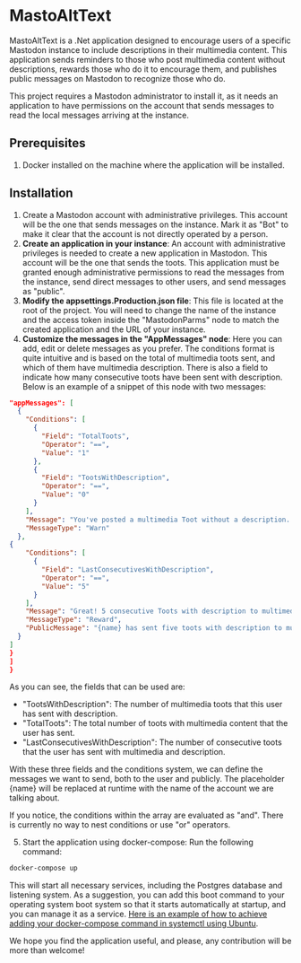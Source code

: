 # MastoAltText

MastoAltText is a .Net application designed to encourage users of a specific Mastodon instance to include descriptions in their multimedia content. This application sends reminders to those who post multimedia content without descriptions, rewards those who do it to encourage them, and publishes public messages on Mastodon to recognize those who do.

This project requires a Mastodon administrator to install it, as it needs an application to have permissions on the account that sends messages to read the local messages arriving at the instance.

## Prerequisites

1. Docker installed on the machine where the application will be installed.

## Installation

1. Create a Mastodon account with administrative privileges. This account will be the one that sends messages on the instance. Mark it as "Bot" to make it clear that the account is not directly operated by a person.
2. **Create an application in your instance**: An account with administrative privileges is needed to create a new application in Mastodon. This account will be the one that sends the toots. This application must be granted enough administrative permissions to read the messages from the instance, send direct messages to other users, and send messages as "public".
3. **Modify the appsettings.Production.json file**: This file is located at the root of the project. You will need to change the name of the instance and the access token inside the "MastodonParms" node to match the created application and the URL of your instance.
4. **Customize the messages in the "AppMessages" node**: Here you can add, edit or delete messages as you prefer. The conditions format is quite intuitive and is based on the total of multimedia toots sent, and which of them have multimedia description. There is also a field to indicate how many consecutive toots have been sent with description. Below is an example of a snippet of this node with two messages:

  ```json
  "appMessages": [
    {
      "Conditions": [
        {
          "Field": "TotalToots",
          "Operator": "==",
          "Value": "1"
        },
        {
          "Field": "TootsWithDescription",
          "Operator": "==",
          "Value": "0"
        }
      ],
      "Message": "You've posted a multimedia Toot without a description. This node wants to be inclusive. Remember to put a description on your multimedia Toots so everyone can enjoy them. (This is a private message, only you can see it)",
      "MessageType": "Warn"
    },
  {
      "Conditions": [
        {
          "Field": "LastConsecutivesWithDescription",
          "Operator": "==",
          "Value": "5"
        }
      ],
      "Message": "Great! 5 consecutive Toots with description to multimedia content!! This makes this Mastodon node much more inclusive, keep it up!",
      "MessageType": "Reward",
      "PublicMessage": "{name} has sent five toots with description to multimedia content. Thanks to people like {name} this node is more inclusive! Long live {name}! 🎆🎆"
    }
  ]
  }
  ]
  }
  ```

  As you can see, the fields that can be used are:

  - "TootsWithDescription": The number of multimedia toots that this user has sent with description.
  - "TotalToots": The total number of toots with multimedia content that the user has sent.
  - "LastConsecutivesWithDescription": The number of consecutive toots that the user has sent with multimedia and description.

  With these three fields and the conditions system, we can define the messages we want to send, both to the user and publicly. The placeholder {name} will be replaced at runtime with the name of the account we are talking about.

  If you notice, the conditions within the array are evaluated as "and". There is currently no way to nest conditions or use "or" operators.

5. Start the application using docker-compose: Run the following command:

  ```bash
  docker-compose up
```

  This will start all necessary services, including the Postgres database and listening system. As a suggestion, you can add this boot command to your operating system boot system so that it starts automatically at startup, and you can manage it as a service. [Here is an example of how to achieve adding your docker-compose command in systemctl using Ubuntu](https://gist.github.com/mosquito/b23e1c1e5723a7fd9e6568e5cf91180f).

We hope you find the application useful, and please, any contribution will be more than welcome!
